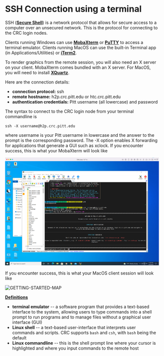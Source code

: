 # SSH Connection using a terminal

SSH ([**Secure Shell**](https://en.wikipedia.org/wiki/Secure_Shell)) is a network protocol that allows for secure access 
to a computer over an unsecured network. This is the protocol for connecting to the CRC login nodes.

Clients running Windows can use [**MobaXterm**](https://mobaxterm.mobatek.net/) or [**PuTTY**](https://www.putty.org/) to 
access a terminal emulator. Clients running MacOS can use the built-in Terminal app (in Applications/Utilities) or 
[**iTerm2**](https://iterm2.com/).

To render graphics from the remote session, you will also need an X server on your client. MobaXterm comes bundled with 
an X server. For MacOS, you will need to install [**XQuartz**](https://www.xquartz.org/).

Here are the connection details:

* **connection protocol:** ssh
* **remote hostname:** h2p.crc.pitt.edu or htc.crc.pitt.edu
* **authentication credentials:** Pitt username (all lowercase) and password

The syntax to connect to the CRC login node from your terminal commandline is

```commandline
ssh -X username@h2p.crc.pitt.edu
```

where username is your Pitt username in lowercase and the answer to the prompt is the corresponding password. The -X option 
enables X forwarding for applications that generate a GUI such as xclock. If you encounter success, this is what your 
MobaXterm will look like

![GETTING-STARTED-MAP](../_assets/img/web-portals/MobaXterm.png)

If you encounter success, this is what your MacOS client session will look like

![GETTING-STARTED-MAP](../_assets/img/web-portals/iTerm2.png)

<ins>**Definitions**</ins>

*   **terminal emulator** -- a software program that provides a text-based interface to the system, allowing users to type 
commands into a shell prompt to run programs and to manage files without a graphical user interface (GUI)
*   **Linux shell** -- a text-based user-interface that interprets user commands and scripts. CRC supports `bash` and `csh`, with
 `bash` being the default
*   **Linux commandline** -- this is the shell prompt line where your cursor is highlighted and where you input commands to the
 remote host
